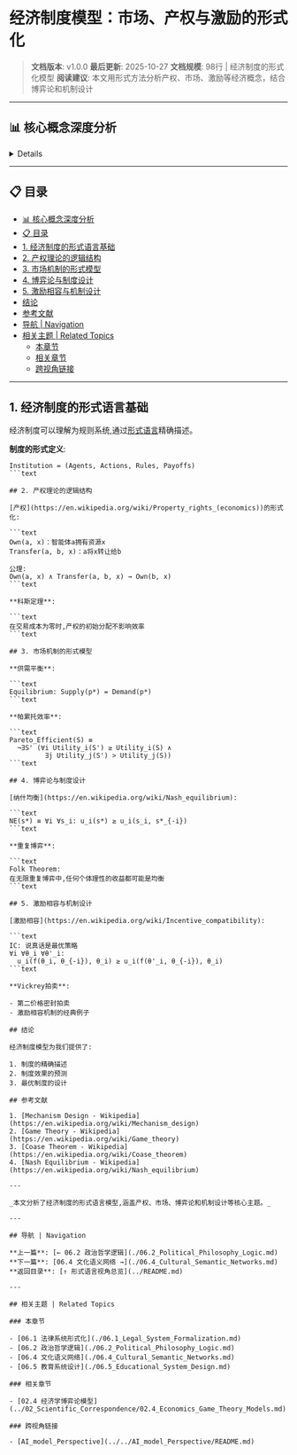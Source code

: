 # 经济制度模型：市场、产权与激励的形式化

> **文档版本**: v1.0.0
> **最后更新**: 2025-10-27
> **文档规模**: 98行 | 经济制度的形式化模型
> **阅读建议**: 本文用形式方法分析产权、市场、激励等经济概念，结合博弈论和机制设计

---

## 📊 核心概念深度分析

<details>
<parameter name="summary"><b>💼🏦 点击展开：经济制度模型核心洞察</b></summary>

**终极洞察**: 经济制度=规则+激励+博弈的形式系统。核心理论：①产权理论（Coase科斯定理）：明确产权→降低交易成本②市场机制：供需均衡、价格发现、竞争性均衡（Arrow-Debreu模型）③博弈论制度设计：纳什均衡、子博弈完美、重复博弈（Folk定理）④机制设计（Hurwicz）：激励相容（IC）、个人理性（IR）、VCG机制⑤合约理论（Hart/Holmström诺奖）：不完全合约、剩余控制权、多任务激励。形式化：Institution = (Agents, Actions, Rules, Payoffs)、最优机制=max社会福利 s.t. IC+IR。应用：拍卖设计（Google广告）、匹配市场（器官配对）、激励合约（CEO薪酬）、区块链经济模型（Token经济学）。新制度经济学：North/Williamson，制度决定经济绩效。关键：好制度=激励相容+交易成本低。未来：DAO自治组织、算法市场。

</details>

---

## 📋 目录

- [📊 核心概念深度分析](#-核心概念深度分析)
- [📋 目录](#-目录)
- [1. 经济制度的形式语言基础](#1-经济制度的形式语言基础)
- [2. 产权理论的逻辑结构](#2-产权理论的逻辑结构)
- [3. 市场机制的形式模型](#3-市场机制的形式模型)
- [4. 博弈论与制度设计](#4-博弈论与制度设计)
- [5. 激励相容与机制设计](#5-激励相容与机制设计)
- [结论](#结论)
- [参考文献](#参考文献)
- [导航 | Navigation](#导航--navigation)
- [相关主题 | Related Topics](#相关主题--related-topics)
  - [本章节](#本章节)
  - [相关章节](#相关章节)
  - [跨视角链接](#跨视角链接)

---

## 1. 经济制度的形式语言基础

经济制度可以理解为规则系统,通过[形式语言](https://en.wikipedia.org/wiki/Formal_language)精确描述。

**制度的形式定义**:

```text
Institution = (Agents, Actions, Rules, Payoffs)
```text

## 2. 产权理论的逻辑结构

[产权](https://en.wikipedia.org/wiki/Property_rights_(economics))的形式化:

```text
Own(a, x)：智能体a拥有资源x
Transfer(a, b, x)：a将x转让给b

公理:
Own(a, x) ∧ Transfer(a, b, x) → Own(b, x)
```text

**科斯定理**:

```text
在交易成本为零时,产权的初始分配不影响效率
```text

## 3. 市场机制的形式模型

**供需平衡**:

```text
Equilibrium: Supply(p*) = Demand(p*)
```text

**帕累托效率**:

```text
Pareto_Efficient(S) ≡
  ¬∃S' (∀i Utility_i(S') ≥ Utility_i(S) ∧
         ∃j Utility_j(S') > Utility_j(S))
```text

## 4. 博弈论与制度设计

[纳什均衡](https://en.wikipedia.org/wiki/Nash_equilibrium):

```text
NE(s*) ≡ ∀i ∀s_i: u_i(s*) ≥ u_i(s_i, s*_{-i})
```text

**重复博弈**:

```text
Folk Theorem:
在无限重复博弈中,任何个体理性的收益都可能是均衡
```text

## 5. 激励相容与机制设计

[激励相容](https://en.wikipedia.org/wiki/Incentive_compatibility):

```text
IC: 说真话是最优策略
∀i ∀θ_i ∀θ'_i:
  u_i(f(θ_i, θ_{-i}), θ_i) ≥ u_i(f(θ'_i, θ_{-i}), θ_i)
```text

**Vickrey拍卖**:

- 第二价格密封拍卖
- 激励相容机制的经典例子

## 结论

经济制度模型为我们提供了:

1. 制度的精确描述
2. 制度效果的预测
3. 最优制度的设计

## 参考文献

1. [Mechanism Design - Wikipedia](https://en.wikipedia.org/wiki/Mechanism_design)
2. [Game Theory - Wikipedia](https://en.wikipedia.org/wiki/Game_theory)
3. [Coase Theorem - Wikipedia](https://en.wikipedia.org/wiki/Coase_theorem)
4. [Nash Equilibrium - Wikipedia](https://en.wikipedia.org/wiki/Nash_equilibrium)

---

_本文分析了经济制度的形式语言模型,涵盖产权、市场、博弈论和机制设计等核心主题。_

---

## 导航 | Navigation

**上一篇**: [← 06.2 政治哲学逻辑](./06.2_Political_Philosophy_Logic.md)
**下一篇**: [06.4 文化语义网络 →](./06.4_Cultural_Semantic_Networks.md)
**返回目录**: [↑ 形式语言视角总览](../README.md)

---

## 相关主题 | Related Topics

### 本章节

- [06.1 法律系统形式化](./06.1_Legal_System_Formalization.md)
- [06.2 政治哲学逻辑](./06.2_Political_Philosophy_Logic.md)
- [06.4 文化语义网络](./06.4_Cultural_Semantic_Networks.md)
- [06.5 教育系统设计](./06.5_Educational_System_Design.md)

### 相关章节

- [02.4 经济学博弈论模型](../02_Scientific_Correspondence/02.4_Economics_Game_Theory_Models.md)

### 跨视角链接

- [AI_model_Perspective](../../AI_model_Perspective/README.md)
